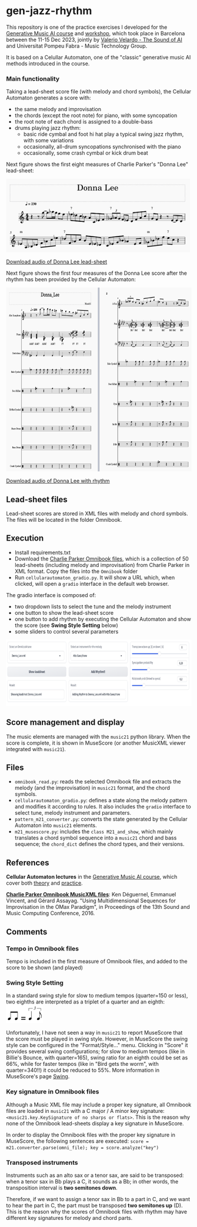 # gen-jazz-rhythm
This repository is one of the practice exercises I developed for the [Generative Music AI course](https://www.youtube.com/playlist?list=PL-wATfeyAMNqAPjwGT3ikEz3gMo23pl-D) and [workshop](https://www.upf.edu/web/mtg/generative-music-ai-workshop), which took place in Barcelona between the 11-15 Dec 2023, jointly by [Valerio Velardo - The Sound of AI](https://www.youtube.com/@ValerioVelardoTheSoundofAI) and Universitat Pompeu Fabra - Music Technology Group.

It is based on a Celullar Automaton, one of the "classic" generative music AI methods introduced in the course. 

### Main functionality
Taking a lead-sheet score file (with melody and chord symbols), the Cellular Automaton generates a score with: 
- the same melody and improvisation
- the chords (except the root note) for piano, with some syncopation
- the root note of each chord is assigned to a double-bass
- drums playing jazz rhythm:
  - basic ride cymbal and foot hi hat play a typical swing jazz rhythm, with some variations
  - occasionally, all-drum syncopations synchronised with the piano
  - occasionally, some crash cymbal or kick drum beat

Next figure shows the first eight measures of Charlie Parker's "Donna Lee" lead-sheet:

<img src="readme_files/Donna_Lee_orig.png" alt="Donna Lee lead-sheet" width="500" height="200" />

[Download audio of Donna Lee lead-sheet](https://github.com/albertojulian/gen-jazz-rhythm/blob/main/readme_files/Donna_Lee_orig.mp3)

Next figure shows the first four measures of the Donna Lee score after the rhythm has been provided by the Cellular Automaton:

<img src="readme_files/Donna_Lee_rhythm.png" alt="Donna Lee after rhythm addition" width="800" height="500" />

[Download audio of Donna Lee with rhythm](https://github.com/albertojulian/gen-jazz-rhythm/blob/main/readme_files/Donna_Lee_rhythm.mp3)

## Lead-sheet files
Lead-sheet scores are stored in XML files with melody and chord symbols. The files will be located in the folder Omnibook.

## Execution
- Install requirements.txt
- Download the [Charlie Parker Omnibook files](https://homepages.loria.fr/evincent/omnibook/), which is a collection of 50 lead-sheets (including melody and improvisation) from Charlie Parker in XML format. Copy the files into the `Omnibook` folder
- Run `cellularautomaton_gradio.py`. It will show a URL which, when clicked, will open a `gradio` interface in the default web browser.

The gradio interface is composed of: 
- two dropdown lists to select the tune and the melody instrument
- one button to show the lead-sheet score
- one button to add rhythm by executing the Cellular Automaton and show the score (see **Swing Style Setting** below)
- some sliders to control several parameters

<img src="readme_files/gradio_ui.png" alt="gradio interface" width="800" height="180" />

## Score management and display
The music elements are managed with the `music21` python library. When the score is complete, it is shown in MuseScore (or another MusicXML viewer integrated with `music21`). 

## Files
- `omnibook_read.py`: reads the selected Omnibook file and extracts the melody (and the improvisation) in `music21` format, and the chord symbols.
- `cellularautomaton_gradio.py`: defines a state along the melody pattern and modifies it according to rules. It also includes the `gradio` interface to select tune, melody instrument and parameters.
- `pattern_m21_converter.py`: converts the state generated by the Cellular Automaton into `music21` elements.
- `m21_musescore.py`: includes the `class M21_and_show`, which mainly translates a chord symbol sequence into a `music21` chord and bass sequence; the `chord_dict` defines the chord types, and their versions.

## References
**Cellular Automaton lectures** in the [Generative Music AI course](https://www.youtube.com/playlist?list=PL-wATfeyAMNqAPjwGT3ikEz3gMo23pl-D), which cover both [theory](https://www.youtube.com/watch?v=YoRPjU_Fbq0) and [practice](https://www.youtube.com/watch?v=GIoLWVPb8mc).

**[Charlie Parker Omnibook MusicXML files](https://homepages.loria.fr/evincent/omnibook/)**: Ken Déguernel, Emmanuel Vincent, and Gérard Assayag. "Using Multidimensional Sequences for Improvisation in the OMax Paradigm",
in Proceedings of the 13th Sound and Music Computing Conference, 2016.

## Comments

### Tempo in Omnibook files
Tempo is included in the first measure of Omnibook files, and added to the score to be shown (and played)

### Swing Style Setting
In a standard swing style for slow to medium tempos (quarter=150 or less), two eighths are interpreted as a triplet of a quarter and an eighth: 
<img src="readme_files/standard_swing.png" alt="Standard jazz swing" width="100" height="50" />

Unfortunately, I have not seen a way in `music21` to report MuseScore that the score must be played in swing style. However, in MuseScore the swing style can be configured in the "Format/Style..." menu. Clicking in "Score" it provides several swing configurations; for slow to medium tempos (like in Billie's Bounce, with quarter=165), swing ratio for an eighth could be set as 66%, while for faster tempos (like in "Bird gets the worm", with quarter=340!!) it could be reduced to 55%. More information in MuseScore's page [Swing](https://musescore.org/en/handbook/3/swing).

### Key signature in Omnibook files
Although a Music XML file may include a proper key signature, all Omnibook files are loaded in `music21` with a C major / A minor key signature: `<music21.key.KeySignature of no sharps or flats>`. This is the reason why none of the Omnibook lead-sheets display a key signature in MuseScore.

In order to display the Omnibook files with the proper key signature in MuseScore, the following sentences are executed:
`score = m21.converter.parse(omni_file); key = score.analyze("key")`

### Transposed instruments
Instruments such as an alto sax or a tenor sax, are said to be transposed: when a tenor sax in Bb plays a C, it sounds as a Bb; in other words, the transposition interval is **two semitones down**. 

Therefore, if we want to assign a tenor sax in Bb to a part in C, and we want to hear the part in C, the part must be transposed **two semitones up** (D). This is the reason why the scores of Omnibook files with rhythm may have different key signatures for melody and chord parts.
